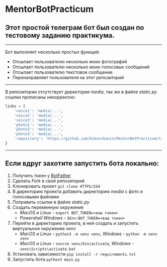 # MentorBotPracticum

## Этот простой телеграм бот был создан по тестовому заданию практикума.
_____
Бот выполняет несколько простых функций:
+ Отсылает пользователю несколько моих фотографий
+ Отсылает пользователю несколько моих голосовых сообщений
+ Отсылает пользователю текстовое сообщение
+ Перенаправляет пользователя на этот репозиторий
____
В репозитории отсутствует директория *media*, так же в файле *static.py*
ссылки прописаны некорректно:
```python
links = {
    'voice1': 'media/...',
    'voice2': 'media/...',
    'voice3': 'media/...',
    'photo1': 'media/...',
    'photo2': 'media/...',
    'photo3': 'media/...',
    'repository': 'https://github.com/bikovshanin/MentorBotPracticum/tree/master'
}
```
____

## Если вдруг захотите запустить бота локально:
1. Получить токен у [BotFather](https://telegram.me/BotFather)
2. Сделать *Fork* в свой репозиторий
3. Клонировать проект `git clone HTTPS/SSH`
4. В директорию проекта добавить директорию *media* с фото и голосовыми файлами
5. Поправить ссылки в файле *static.py*
6. Создать переменную окружения
    + *MacOS и Linux* - `export BOT_TOKEN=<ваш токен>`
    + *Powershell Windows* - `$Env:BOT_TOKEN=<ваш токен>`
7. Перейти в директорию проекта, в ней создать и запустить виртуальное окружение *venv*
    + *MacOS и Linux* - `python3 -m venv venv`, *Windows* - `python -m venv venv`
    + *MacOS и Linux* - `source venv/bin/activate`, *Windows* - `venv\Scripts\activate.bat`
8. Установать зависимости `pip install -r requirements.txt`
8. Запустить бота `python3 main.py`

